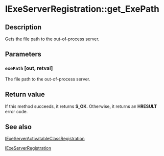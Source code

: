 # IExeServerRegistration::get_ExePath

## Description

Gets the file path to the out-of-process server.

## Parameters

### `exePath` [out, retval]

The file path to the out-of-process server.

## Return value

If this method succeeds, it returns **S_OK**. Otherwise, it returns an **HRESULT** error code.

## See also

[IExeServerActivatableClassRegistration](https://learn.microsoft.com/windows/desktop/api/activationregistration/nn-activationregistration-iexeserveractivatableclassregistration)

[IExeServerRegistration](https://learn.microsoft.com/windows/desktop/api/activationregistration/nn-activationregistration-iexeserverregistration)